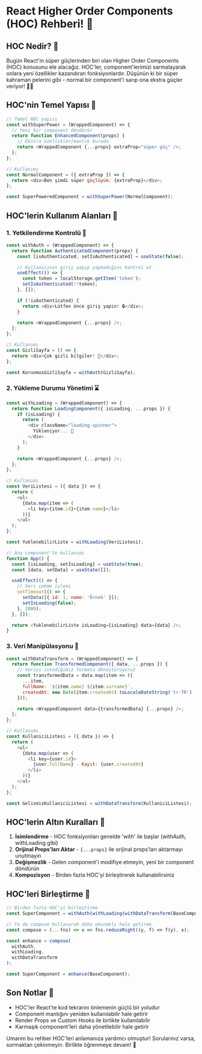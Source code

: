 # React Higher Order Components (HOC) Rehberi! 🚀

## HOC Nedir? 🤔

Bugün React'in süper güçlerinden biri olan Higher Order Components (HOC) konusunu ele alacağız. HOC'ler, component'lerimizi sarmalayarak onlara yeni özellikler kazandıran fonksiyonlardır. Düşünün ki bir süper kahraman pelerini gibi - normal bir component'i sarıp ona ekstra güçler veriyor! 🦸‍♂️

## HOC'nin Temel Yapısı 📝

```javascript
// Temel HOC yapısı
const withSuperPower = (WrappedComponent) => {
  // Yeni bir component döndürür
  return function EnhancedComponent(props) {
    // Ekstra özellikler/mantık burada
    return <WrappedComponent {...props} extraProp="süper güç" />;
  };
};

// Kullanımı
const NormalComponent = ({ extraProp }) => {
  return <div>Ben şimdi süper güçlüyüm: {extraProp}</div>;
};

const SuperPoweredComponent = withSuperPower(NormalComponent);
```

## HOC'lerin Kullanım Alanları 🎯

### 1. Yetkilendirme Kontrolü 🔐

```javascript
const withAuth = (WrappedComponent) => {
  return function AuthenticatedComponent(props) {
    const [isAuthenticated, setIsAuthenticated] = useState(false);

    // Kullanıcının giriş yapıp yapmadığını kontrol et
    useEffect(() => {
      const token = localStorage.getItem('token');
      setIsAuthenticated(!!token);
    }, []);

    if (!isAuthenticated) {
      return <div>Lütfen önce giriş yapın! 🔒</div>;
    }

    return <WrappedComponent {...props} />;
  };
};

// Kullanımı
const GizliSayfa = () => {
  return <div>Çok gizli bilgiler! 🤫</div>;
};

const KorunmusGizliSayfa = withAuth(GizliSayfa);
```

### 2. Yükleme Durumu Yönetimi ⌛

```javascript
const withLoading = (WrappedComponent) => {
  return function LoadingComponent({ isLoading, ...props }) {
    if (isLoading) {
      return (
        <div className="loading-spinner">
          Yükleniyor... 🔄
        </div>
      );
    }

    return <WrappedComponent {...props} />;
  };
};

// Kullanımı
const VeriListesi = ({ data }) => {
  return (
    <ul>
      {data.map(item => (
        <li key={item.id}>{item.name}</li>
      ))}
    </ul>
  );
};

const YuklenebilirListe = withLoading(VeriListesi);

// Ana component'te kullanımı
function App() {
  const [isLoading, setIsLoading] = useState(true);
  const [data, setData] = useState([]);

  useEffect(() => {
    // Veri çekme işlemi
    setTimeout(() => {
      setData([{ id: 1, name: 'Örnek' }]);
      setIsLoading(false);
    }, 2000);
  }, []);

  return <YuklenebilirListe isLoading={isLoading} data={data} />;
}
```

### 3. Veri Manipülasyonu 🔄

```javascript
const withDataTransform = (WrappedComponent) => {
  return function TransformedComponent({ data, ...props }) {
    // Veriyi istediğimiz formata dönüştürüyoruz
    const transformedData = data.map(item => ({
      ...item,
      fullName: `${item.name} ${item.surname}`,
      createdAt: new Date(item.createdAt).toLocaleDateString('tr-TR')
    }));

    return <WrappedComponent data={transformedData} {...props} />;
  };
};

// Kullanımı
const KullaniciListesi = ({ data }) => {
  return (
    <ul>
      {data.map(user => (
        <li key={user.id}>
          {user.fullName} - Kayıt: {user.createdAt}
        </li>
      ))}
    </ul>
  );
};

const GelismisKullaniciListesi = withDataTransform(KullaniciListesi);
```

## HOC'lerin Altın Kuralları 🌟

1. **İsimlendirme** - HOC fonksiyonları genelde 'with' ile başlar (withAuth, withLoading gibi)
2. **Orijinal Props'ları Aktar** - `{...props}` ile orijinal props'ları aktarmayı unutmayın
3. **Değişmezlik** - Gelen component'i modifiye etmeyin, yeni bir component döndürün
4. **Kompozisyon** - Birden fazla HOC'yi birleştirerek kullanabilirsiniz

## HOC'leri Birleştirme 🔗

```javascript
// Birden fazla HOC'yi birleştirme
const SuperComponent = withAuth(withLoading(withDataTransform(BaseComponent)));

// Ya da compose kullanarak daha okunaklı hale getirme
const compose = (...fns) => x => fns.reduceRight((y, f) => f(y), x);

const enhance = compose(
  withAuth,
  withLoading,
  withDataTransform
);

const SuperComponent = enhance(BaseComponent);
```

## Son Notlar 📌

- HOC'ler React'te kod tekrarını önlemenin güçlü bir yoludur
- Component mantığını yeniden kullanılabilir hale getirir
- Render Props ve Custom Hooks ile birlikte kullanılabilir
- Karmaşık component'leri daha yönetilebilir hale getirir

Umarım bu rehber HOC'leri anlamanıza yardımcı olmuştur! Sorularınız varsa, sormaktan çekinmeyin. Birlikte öğrenmeye devam! 🚀